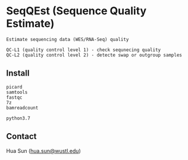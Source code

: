 # SeqQEst (Sequence Quality Estimate)

```
Estimate sequencing data (WES/RNA-Seq) quality

QC-L1 (quality control level 1) - check sequnecing quality
QC-L2 (quality control level 2) - detecte swap or outgroup samples
```

## Install

```
picard
samtools
fastqc
7z
bamreadcount

python3.7
```


## Contact
Hua Sun (hua.sun@wustl.edu)
